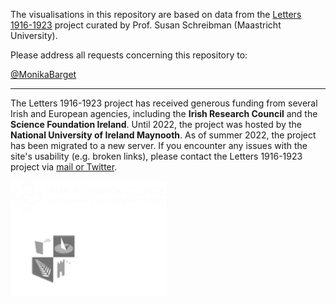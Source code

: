 The visualisations in this repository are based on data from the [Letters 1916-1923](https://letters1916.ie/) project curated by Prof. Susan Schreibman (Maastricht University).

Please address all requests concerning this repository to:

[@MonikaBarget](https://github.com/MonikaBarget)

***

The Letters 1916-1923 project has received generous funding from several Irish and European agencies, including the <strong>Irish Research Council</strong> and the <strong>Science Foundation Ireland</strong>. Until 2022, the project was hosted by the <strong>National University of Ireland Maynooth</strong>. As of summer 2022, the project has been migrated to a new server. If you encounter any issues with the site's usability (e.g. broken links), please contact the Letters 1916-1923 project via <a href="https://letters1916.ie/wp-post/contact-us-2">mail or Twitter</a>.

<img src="./Logos/IRC_LOGO_White.png" alt="IRC" align="left" style="padding-right:10px" width="250"/> 
<img src="./Logos/mu-logo-white-footer.png" alt="NUI M" align="left" style="padding-right:10px" width="250"/> 


